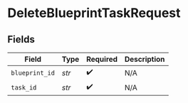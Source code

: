 # DeleteBlueprintTaskRequest


## Fields

| Field              | Type               | Required           | Description        |
| ------------------ | ------------------ | ------------------ | ------------------ |
| `blueprint_id`     | *str*              | :heavy_check_mark: | N/A                |
| `task_id`          | *str*              | :heavy_check_mark: | N/A                |